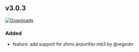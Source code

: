 ## v3.0.3
[![Downloads](https://img.shields.io/github/downloads/artem-sedykh/mini-humidifier/v3.0.3/total.svg)](https://github.com/artem-sedykh/mini-humidifier/releases/tag/v3.0.3)

### Added
- feature: add support for zhimi.airpurifier.mb3 by @regevbr
